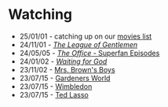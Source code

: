 # Watching

- 25/01/01 - catching up on our [movies list](/lists/next)
- 24/11/01 - [_The League of Gentlemen_](https://en.wikipedia.org/wiki/The_Office_(American_TV_series))
- 24/05/05 - [_The Office_ - Superfan Episodes](https://en.wikipedia.org/wiki/The_Office_(American_TV_series))
- 24/01/02 - [_Waiting for God_](https://en.wikipedia.org/wiki/Waiting_for_God_(TV_series))
- 23/11/02 - [Mrs. Brown's Boys](https://en.wikipedia.org/wiki/Mrs._Brown%27s_Boys)
- 23/07/15 - [Gardeners World](/posts/gardeners-world)
- 23/07/15 - [Wimbledon](/notes/play/tennis)
- 23/07/15 - [Ted Lasso](/lists/next)